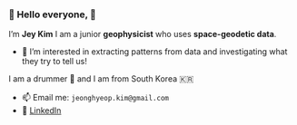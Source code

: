 ### 👋 Hello everyone, 👋
   I’m **Jey Kim** 
     I am a junior **geophysicist** who uses **space-geodetic data**.
     
- 👀 I’m interested in extracting patterns from data and investigating what they try to tell us!


I am a drummer :drum: and I am from South Korea :kr:

- 📫 Email me: `jeonghyeop.kim@gmail.com`
- :office: [LinkedIn](https://www.linkedin.com/in/jeykim/)

<!---
jey-kim/jey-kim is a ✨ special ✨ repository because its `README.md` (this file) appears on your GitHub profile.
You can click the Preview link to take a look at your changes.
--->
